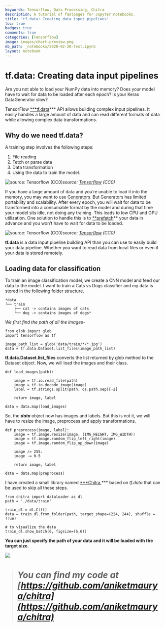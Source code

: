 ```yaml
---
keywords: Tensorflow, Data Processing, Chitra
description: A tutorial of fastpages for Jupyter notebooks.
title: 'tf.data: Creating data input pipelines'
toc: true 
badges: true
comments: true
categories: [Tensorflow]
image: images/chart-preview.png
nb_path: _notebooks/2020-02-20-test.ipynb
layout: notebook
---
```


# tf.data: Creating data input pipelines

Are you not able to load your NumPy data into memory?
Does your model have to wait for data to be loaded after each epoch?
Is your Keras DataGenerator slow?

TensorFlow [***tf.data](https://www.tensorflow.org/api_docs/python/tf/data)*** API allows building complex input pipelines. It easily handles a large amount of data and can read different formats of data while allowing complex data transformations.

## Why do we need tf.data?

A training step involves the following steps:
1. File reading
2. Fetch or parse data
3. Data transformation
4. Using the data to train the model.

![source: [Tensorflow](https://www.tensorflow.org/guide/data_performance) (CC0)](https://cdn-images-1.medium.com/max/4580/1*Wm8r4SSP2FjKXDu3H4swUA.png)*source: [Tensorflow](https://www.tensorflow.org/guide/data_performance) (CC0)*

If you have a large amount of data and you’re unable to load it into the memory, you may want to use [Generators](https://www.tensorflow.org/guide/data#consuming_python_generators). But Generators has limited portability and scalability.
After every epoch, you will wait for data to be transformed into a consumable format by the model and during that time your model sits idle, not doing any training. This leads to low CPU and GPU utilization.
One solution to handle this is to [**prefetch](https://www.tensorflow.org/guide/data_performance#prefetching)** your data in advance and you won’t have to wait for data to be loaded.

![source: [Tensorflow](https://www.tensorflow.org/guide/data_performance) (CC0)](https://cdn-images-1.medium.com/max/4088/1*7ijyt5E5XvQs23I0dD2GhA.png)*source: [Tensorflow](https://www.tensorflow.org/guide/data_performance) (CC0)*

**tf.data** is a data input pipeline building API than you can use to easily build your data pipeline. Whether you want to read data from local files or even if your data is stored remotely.

## Loading data for classification

To train an image classification model, we create a CNN model and feed our data to the model. I want to train a Cats vs Dogs classifier and my data is stored in the following folder structure.

    *data
    └── train
        ├── cat -> contains images of cats
        └── dog -> contains images of dogs*

*We first find the path of all the images-*

    from glob import glob
    import tensorflow as tf

    image_path_list = glob('data/train/*/*.jpg')
    data = tf.data.Dataset.list_files(image_path_list)

**tf.data.Dataset.list_files** converts the list returned by glob method to the Dataset object. Now, we will load the images and their class.

    def load_images(path):
        
        image = tf.io.read_file(path)
        image = tf.io.decode_image(image)
        label = tf.strings.split(path, os.path.sep)[-2]

        return image, label

    data = data.map(load_images)

So, the ***data*** object now has images and labels. But this is not it, we will have to resize the image, preprocess and apply transformations.

    def preprocess(image, label):
        image = tf.image.resize(image, (IMG_HEIGHT, IMG_WIDTH))
        image = tf.image.random_flip_left_right(image)
        image = tf.image.random_flip_up_down(image)

        image /= 255.
        image -= 0.5

        return image, label

    data = data.map(preprocess)

I have created a small library named [***Chitra](https://github.com/aniketmaurya/chitra),*** based on *tf.data* that can be used to skip all these steps.

    from chitra import dataloader as dl
    path = './data/train'

    train_dl = dl.Clf()
    data = train_dl.from_folder(path, target_shape=(224, 244), shuffle = True)

    # to visualize the data
    train_dl.show_batch(6, figsize=(6,6))

**You can just specify the path of your data and it will be loaded with the target size.**

![](https://cdn-images-1.medium.com/max/2000/1*RSmpjnP9xKHV8Y22IRn9pA.png)
> # *You can find my code at [https://github.com/aniketmaurya/chitra](https://github.com/aniketmaurya/chitra)*
